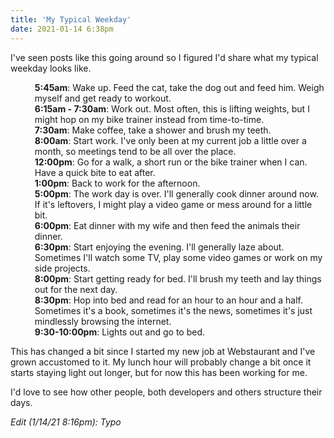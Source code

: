 ```yaml
---
title: 'My Typical Weekday'
date: 2021-01-14 6:38pm
---
```


I've seen posts like this going around so I figured I'd share what my typical weekday looks like.

<ul style="list-style-type: none; margin-left: 15px;">
    <li><strong class="extra">5:45am</strong>: Wake up. Feed the cat, take the dog out and feed him. Weigh myself and get ready to workout.</li>
    <li><strong class="extra">6:15am - 7:30am</strong>: Work out. Most often, this is lifting weights, but I might hop on my bike trainer instead from time-to-time.</li>
    <li><strong class="extra">7:30am</strong>: Make coffee, take a shower and brush my teeth.</li>
    <li><strong class="extra">8:00am</strong>: Start work. I've only been at my current job a little over a month, so meetings tend to be all over the place.</li>
    <li><strong class="extra">12:00pm</strong>: Go for a walk, a short run or the bike trainer when I can. Have a quick bite to eat after.</li>
    <li><strong class="extra">1:00pm</strong>: Back to work for the afternoon.</li>
    <li><strong class="extra">5:00pm</strong>: The work day is over. I'll generally cook dinner around now. If it's leftovers, I might play a video game or mess around for a little bit.</li>
    <li><strong class="extra">6:00pm</strong>: Eat dinner with my wife and then feed the animals their dinner.</li>
    <li><strong class="extra">6:30pm</strong>: Start enjoying the evening. I'll generally laze about. Sometimes I'll watch some TV, play some video games or work on my side projects.</li>
    <li><strong class="extra">8:00pm</strong>: Start getting ready for bed. I'll brush my teeth and lay things out for the next day.</li>
    <li><strong class="extra">8:30pm</strong>: Hop into bed and read for an hour to an hour and a half. Sometimes it's a book, sometimes it's the news, sometimes it's just mindlessly browsing the internet.</li>
    <li><strong class="extra">9:30-10:00pm</strong>: Lights out and go to bed.</li>
</ul>

This has changed a bit since I started my new job at Webstaurant and I've grown accustomed to it. My lunch hour will probably change a bit once it starts staying light out longer, but for now this has been working for me.

I'd love to see how other people, both developers and others structure their days.

_Edit (1/14/21 8:16pm): Typo_
